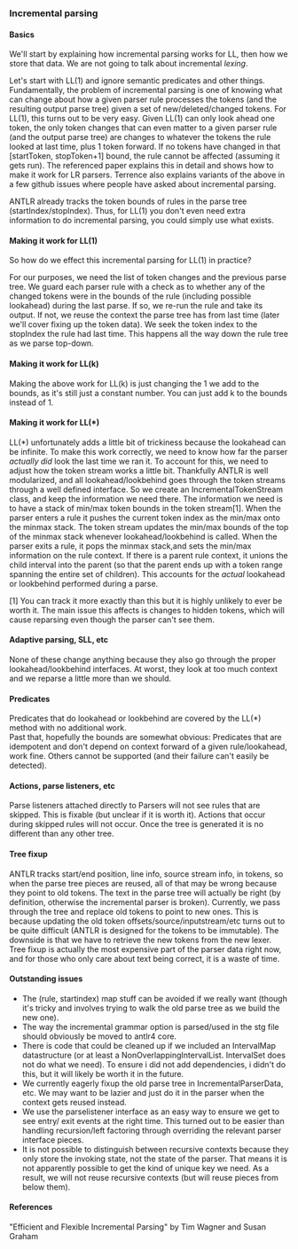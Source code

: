 ### Incremental parsing

#### Basics

We'll start by explaining how incremental parsing works for LL, then how we store that data. We are not going to talk about incremental _lexing_.

Let's start with LL(1) and ignore semantic predicates and other things. Fundamentally, the problem of incremental parsing is one of knowing what can change about how a given parser rule processes the tokens (and the resulting output parse tree) given a set of new/deleted/changed tokens. For LL(1), this turns out to be very easy. Given LL(1) can only look ahead one token, the only token changes that can even matter to a given parser rule (and the output parse tree) are changes to whatever the tokens the rule looked at last time, plus 1 token forward. If no tokens have changed in that [startToken, stopToken+1] bound, the rule cannot be affected (assuming it gets run). The referenced paper explains this in detail and shows how to make it work for LR parsers. Terrence also explains variants of the above in a few github issues where people have asked about incremental parsing.

ANTLR already tracks the token bounds of rules in the parse tree (startIndex/stopIndex). Thus, for LL(1) you don't even need extra information to do incremental parsing, you could simply use what exists.

#### Making it work for LL(1)

So how do we effect this incremental parsing for LL(1) in practice?

For our purposes, we need the list of token changes and the previous parse tree. We guard each parser rule with a check as to whether any of the changed tokens were in the bounds of the rule (including possible lookahead) during the last parse. If so, we re-run the rule and take its output. If not, we reuse the context the parse tree has from last time (later we'll cover fixing up the token data). We seek the token index to the stopIndex the rule had last time. This happens all the way down the rule tree as we parse top-down.

#### Making it work for LL(k)

Making the above work for LL(k) is just changing the 1 we add to the bounds, as it's still just a constant number. You can just add k to the bounds instead of 1.

#### Making it work for LL(\*)

LL(\*) unfortunately adds a little bit of trickiness because the lookahead can be infinite. To make this work correctly, we need to know how far the parser _actually did_ look the last time we ran it. To account for this, we need to adjust how the token stream works a little bit. Thankfully ANTLR is well modularized, and all lookahead/lookbehind goes through the token streams through a well defined interface. So we create an IncrementalTokenStream class, and keep the information we need there. The information we need is to have a stack of min/max token bounds in the token stream[1]. When the parser enters a rule it pushes the current token index as the min/max onto the minmax stack. The token stream updates the min/max bounds of the top of the minmax stack whenever lookahead/lookbehind is called. When the parser exits a rule, it pops the minmax stack,and sets the min/max information on the rule context. If there is a parent rule context, it unions the child interval into the parent (so that the parent ends up with a token range spanning the entire set of children). This accounts for the _actual_ lookahead or lookbehind performed during a parse.

[1] You can track it more exactly than this but it is highly unlikely to ever be worth it. The main issue this affects is changes to hidden tokens, which will cause reparsing even though the parser can't see them.

#### Adaptive parsing, SLL, etc

None of these change anything because they also go through the proper lookahead/lookbehind interfaces. At worst, they look at too much context and we reparse a little more than we should.

#### Predicates

Predicates that do lookahead or lookbehind are covered by the LL(\*) method with no additional work.  
Past that, hopefully the bounds are somewhat obvious: Predicates that are idempotent and don't depend on context forward of a given rule/lookahead, work fine.
Others cannot be supported (and their failure can't easily be detected).

#### Actions, parse listeners, etc

Parse listeners attached directly to Parsers will not see rules that are skipped. This is fixable (but unclear if it is worth it). Actions that occur during skipped rules will not occur.
Once the tree is generated it is no different than any other tree.

#### Tree fixup

ANTLR tracks start/end position, line info, source stream info, in tokens, so when the parse tree pieces are reused, all of that may be wrong because they point to old tokens. The text in the parse tree will actually be right (by definition, otherwise the incremental parser is broken). Currently, we pass through the tree and replace old tokens to point to new ones. This is because updating the old token offsets/source/inputstream/etc turns out to be quite difficult (ANTLR is designed for the tokens to be immutable). The downside is that we have to retrieve the new tokens from the new lexer.
Tree fixup is actually the most expensive part of the parser data right now, and for those who only care about text being correct, it is a waste of time.

#### Outstanding issues

- The (rule, startindex) map stuff can be avoided if we really want (though it's
  tricky and involves trying to walk the old parse tree as we build the new one).
- The way the incremental grammar option is parsed/used in the stg file should
  obviously be moved to antlr4 core.
- There is code that could be cleaned up if we included an IntervalMap datastructure
  (or at least a NonOverlappingIntervalList. IntervalSet does not do what we need). To ensure i did not add dependencies, i didn't do this, but it will likely be worth it in the future.
- We currently eagerly fixup the old parse tree in IncrementalParserData, etc. We
  may want to be lazier and just do it in the parser when the context gets reused instead.
- We use the parselistener interface as an easy way to ensure we get to see entry/
  exit events at the right time. This turned out to be easier than handling
  recursion/left factoring through overriding the relevant parser interface pieces.
- It is not possible to distinguish between recursive contexts because they only
  store the invoking state, not the state of the parser. That means it is not apparently
  possible to get the kind of unique key we need. As a result, we will not reuse recursive
  contexts (but will reuse pieces from below them).

#### References

"Efficient and Flexible Incremental Parsing" by Tim Wagner and Susan Graham
